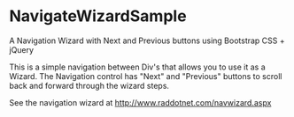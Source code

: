 NavigateWizardSample
====================

A Navigation Wizard with Next and Previous buttons using Bootstrap CSS + jQuery

This is a simple navigation between Div's that allows you to use it as a Wizard.
The Navigation control has  "Next" and "Previous" buttons to scroll back and forward through the wizard steps.

See the navigation wizard at http://www.raddotnet.com/navwizard.aspx



